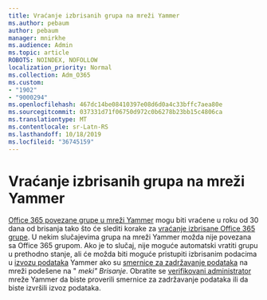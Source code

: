 ```yaml
---
title: Vraćanje izbrisanih grupa na mreži Yammer
ms.author: pebaum
author: pebaum
manager: mnirkhe
ms.audience: Admin
ms.topic: article
ROBOTS: NOINDEX, NOFOLLOW
localization_priority: Normal
ms.collection: Adm_O365
ms.custom:
- "1902"
- "9000294"
ms.openlocfilehash: 467dc14be08410397e08d6d0a4c33bffc7aea80e
ms.sourcegitcommit: 037331d71f06750d972c0b6278b23bb15c4806ca
ms.translationtype: MT
ms.contentlocale: sr-Latn-RS
ms.lasthandoff: 10/18/2019
ms.locfileid: "36745159"
---
```

# <a name="restore-a-deleted-yammer-group"></a>Vraćanje izbrisanih grupa na mreži Yammer

[Office 365 povezane grupe u mreži Yammer](https://docs.microsoft.com/yammer/manage-yammer-groups/yammer-and-office-365-groups) mogu biti vraćene u roku od 30 dana od brisanja tako što će slediti korake za [vraćanje izbrisane Office 365 grupe](https://docs.microsoft.com/office365/admin/create-groups/restore-deleted-group).
U nekim slučajevima grupa na mreži Yammer možda nije povezana sa Office 365 grupom. Ako je to slučaj, nije moguće automatski vratiti grupu u prethodno stanje, ali će možda biti moguće pristupiti izbrisanim podacima u [izvozu podataka](https://docs.microsoft.com/yammer/manage-security-and-compliance/export-yammer-enterprise-data) Yammer ako su [smernice za zadržavanje podataka](https://docs.microsoft.com/yammer/manage-security-and-compliance/manage-data-compliance) na mreži podešene na " *meki" Brisanje*. Obratite se [verifikovani administrator](https://docs.microsoft.com/yammer/manage-yammer-users/manage-yammer-admins) mreže Yammer da biste proverili smernice za zadržavanje podataka ili da biste izvršili izvoz podataka.
